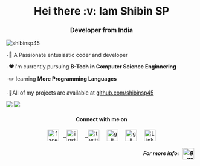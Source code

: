 <h1 align="center">Hei there :v: Iam Shibin SP</h1>
<h3 align="center"> Developer from India </h3>

<p align="left"> <img src="https://komarev.com/ghpvc/?username=shibinsp45" alt="shibinsp45" /> </p>

-💬 A Passionate entusiastic coder and developer

-:heart:I'm currently pursuing  **B-Tech in  Computer Science Enginnering**

-:pencil2: learning **More Programming  Languages**

-:pushpin:All of my projects are available at [github.com/shibinsp45](shibin.me)



<img src="https://github-readme-stats.vercel.app/api?username=shibinsp45">

<img src="https://github-readme-stats.vercel.app/api/top-langs/?username=cyril1010&amp;">

<h4 align="center">Connect with me on</h4>
<p align="center">
<a href="https://www.facebook.com/shibinsp45/" target="blank"><img align="center" src="https://cdn.jsdelivr.net/npm/simple-icons@3.0.1/icons/facebook.svg" alt="facebook" height="30" width="30" /></a> &nbsp;
<a href="https://www.instagram.com/shibinsp45/" target="blank"> &nbsp <img align="center" src="https://cdn.jsdelivr.net/npm/simple-icons@3.0.1/icons/instagram.svg" alt="instagram" height="30" width="30" /></a> &nbsp;&nbsp;&nbsp;
 <a href="https://www.twitter.com/shibinsp45/" target="blank"> &nbsp <img align="center" src="https://cdn.jsdelivr.net/npm/simple-icons@3.0.1/icons/twitter.svg" alt="twitter" height="30" width="30" /></a> &nbsp;&nbsp;&nbsp;
<a href="https://github.com/shibinsp45/" target="blank"><img align="center" src="https://cdn.jsdelivr.net/npm/simple-icons@3.0.1/icons/github.svg" alt="git" height="30" width="30" /></a> &nbsp;&nbsp;&nbsp;
<a href="mailto:shibinsp45gmail.com" target="blank"><img align="center" src="https://cdn.jsdelivr.net/npm/simple-icons@3.0.1/icons/gmail.svg" alt="git" height="30" width="30" /></a> &nbsp;&nbsp;&nbsp;
<a href="https://www.linkedin.com/in/shibin-sp-24279a16b" target="blank"><img align="center" src="https://cdn.jsdelivr.net/npm/simple-icons@3.0.1/icons/linkedin.svg" alt="LinkedIn" height="30" width="30" /></a>
 
<h5 align="right">For more info:  &nbsp; <a href="https://about.me/shibinsp45/shibinsp45/" target="blank"><img align="center" src="https://cdn.jsdelivr.net/npm/simple-icons@3.0.1/icons/google.svg" alt="google" height="30" width="30" /></a> &nbsp; </h5>


